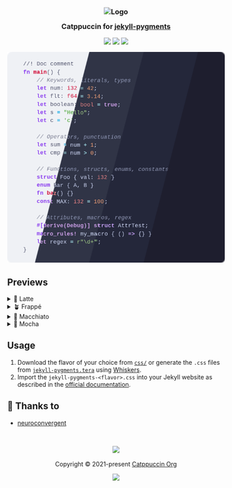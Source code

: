 <h3 align="center">
	<img src="https://raw.githubusercontent.com/catppuccin/catppuccin/main/assets/logos/exports/1544x1544_circle.png" width="100" alt="Logo"/><br/>
	<img src="https://raw.githubusercontent.com/catppuccin/catppuccin/main/assets/misc/transparent.png" height="30" width="0px"/>
	Catppuccin for <a href="https://jekyllrb.com/docs/liquid/tags/#stylesheets-for-syntax-highlighting">jekyll-pygments</a>
	<img src="https://raw.githubusercontent.com/catppuccin/catppuccin/main/assets/misc/transparent.png" height="30" width="0px"/>
</h3>

<p align="center">
	<a href="https://github.com/neuroconvergent/jekyll-pygments/stargazers"><img src="https://img.shields.io/github/stars/neuroconvergent/jekyll-pygments?colorA=363a4f&colorB=b7bdf8&style=for-the-badge"></a>
	<a href="https://github.com/neuroconvergent/jekyll-pygments/issues"><img src="https://img.shields.io/github/issues/neuroconvergent/jekyll-pygments?colorA=363a4f&colorB=f5a97f&style=for-the-badge"></a>
	<a href="https://github.com/neuroconvergent/jekyll-pygments/contributors"><img src="https://img.shields.io/github/contributors/neuroconvergent/jekyll-pygments?colorA=363a4f&colorB=a6da95&style=for-the-badge"></a>
</p>

<p align="center">
	<img src="assets/previews/preview.webp"/>
</p>

## Previews

<details>
<summary>🌻 Latte</summary>
<img src="assets/previews/latte.webp" alt="Latte Preview"/>
</details>
<details>
<summary>🪴 Frappé</summary>
<img src="assets/previews/frappe.webp" alt="Frappé Preview"/>
</details>
<details>
<summary>🌺 Macchiato</summary>
<img src="assets/previews/macchiato.webp" alt="Macchiato Preview"/>
</details>
<details>
<summary>🌿 Mocha</summary>
<img src="assets/previews/mocha.webp" alt="Mocha Preview"/>
</details>

## Usage

1. Download the flavor of your choice from [`css/`](css/) or generate the `.css` files from [`jekyll-pygments.tera`](jekyll-pygments.tera) using [Whiskers](https://github.com/catppuccin/whiskers).
2. Import the `jekyll-pygments-<flavor>.css` into your Jekyll website as described in the [official documentation](https://jekyllrb.com/docs/liquid/tags/#stylesheets-for-syntax-highlighting).

## 💝 Thanks to

- [neuroconvergent](https://github.com/neuroconvergent)

&nbsp;

<p align="center">
	<img src="https://raw.githubusercontent.com/catppuccin/catppuccin/main/assets/footers/gray0_ctp_on_line.svg?sanitize=true" />
</p>

<p align="center">
	Copyright &copy; 2021-present <a href="https://github.com/catppuccin" target="_blank">Catppuccin Org</a>
</p>

<p align="center">
	<a href="https://github.com/catppuccin/catppuccin/blob/main/LICENSE"><img src="https://img.shields.io/static/v1.svg?style=for-the-badge&label=License&message=MIT&logoColor=d9e0ee&colorA=363a4f&colorB=b7bdf8"/></a>
</p>

